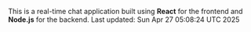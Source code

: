 This is a real-time chat application built using **React** for the frontend and **Node.js** for the backend.
Last updated: Sun Apr 27 05:08:24 UTC 2025
